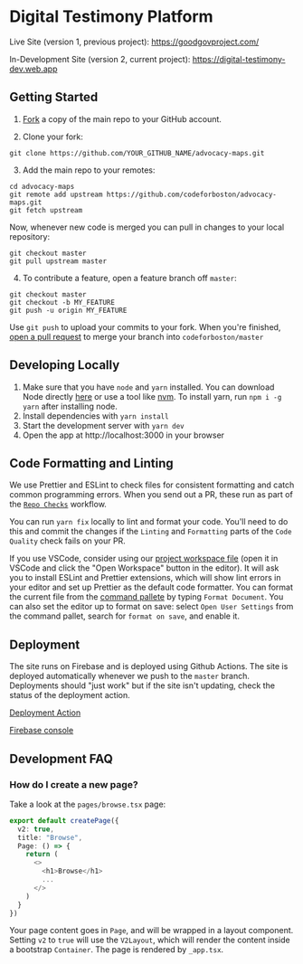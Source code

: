 # Digital Testimony Platform

Live Site (version 1, previous project): https://goodgovproject.com/

In-Development Site (version 2, current project): https://digital-testimony-dev.web.app

## Getting Started

1. [Fork](https://docs.github.com/en/github/getting-started-with-github/fork-a-repo) a copy of the main repo to your GitHub account.

2. Clone your fork:

```
git clone https://github.com/YOUR_GITHUB_NAME/advocacy-maps.git
```

3. Add the main repo to your remotes:

```
cd advocacy-maps
git remote add upstream https://github.com/codeforboston/advocacy-maps.git
git fetch upstream
```

Now, whenever new code is merged you can pull in changes to your local repository:

```
git checkout master
git pull upstream master
```

4. To contribute a feature, open a feature branch off `master`:

```
git checkout master
git checkout -b MY_FEATURE
git push -u origin MY_FEATURE
```

Use `git push` to upload your commits to your fork. When you're finished, [open a pull request](https://docs.github.com/en/pull-requests/collaborating-with-pull-requests/proposing-changes-to-your-work-with-pull-requests/creating-a-pull-request-from-a-fork) to merge your branch into `codeforboston/master`

## Developing Locally

1. Make sure that you have `node` and `yarn` installed. You can download Node directly [here](https://nodejs.org/en/download/) or use a tool like [nvm](https://github.com/nvm-sh/nvm). To install yarn, run `npm i -g yarn` after installing node.
2. Install dependencies with `yarn install`
3. Start the development server with `yarn dev`
4. Open the app at http://localhost:3000 in your browser

## Code Formatting and Linting

We use Prettier and ESLint to check files for consistent formatting and catch common programming errors. When you send out a PR, these run as part of the [`Repo Checks`](https://github.com/codeforboston/advocacy-maps/actions/workflows/repo-checks.yml) workflow.

You can run `yarn fix` locally to lint and format your code. You'll need to do this and commit the changes if the `Linting` and `Formatting` parts of the `Code Quality` check fails on your PR.

If you use VSCode, consider using our [project workspace file](https://github.com/codeforboston/advocacy-maps/blob/master/project.code-workspace) (open it in VSCode and click the "Open Workspace" button in the editor). It will ask you to install ESLint and Prettier extensions, which will show lint errors in your editor and set up Prettier as the default code formatter. You can format the current file from the [command pallete](https://code.visualstudio.com/docs/getstarted/userinterface#_command-palette) by typing `Format Document`. You can also set the editor up to format on save: select `Open User Settings` from the command pallet, search for `format on save`, and enable it.

## Deployment

The site runs on Firebase and is deployed using Github Actions. The site is deployed automatically whenever we push to the `master` branch. Deployments should "just work" but if the site isn't updating, check the status of the deployment action.

[Deployment Action](https://github.com/codeforboston/advocacy-maps/actions/workflows/firebase-hosting-merge.yml)

[Firebase console](https://console.firebase.google.com/u/0/project/digital-testimony-dev/)

## Development FAQ

### How do I create a new page?

Take a look at the `pages/browse.tsx` page:

```typescript
export default createPage({
  v2: true,
  title: "Browse",
  Page: () => {
    return (
      <>
        <h1>Browse</h1>
        ...
      </>
    )
  }
})
```

Your page content goes in `Page`, and will be wrapped in a layout component. Setting `v2` to `true` will use the `V2Layout`, which will render the content inside a bootstrap `Container`. The page is rendered by `_app.tsx`.
